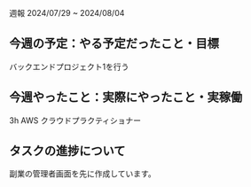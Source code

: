週報 2024/07/29 ~ 2024/08/04
## 今週の予定：やる予定だったこと・目標

バックエンドプロジェクト1を行う

## 今週やったこと：実際にやったこと・実稼働

3h AWS クラウドプラクティショナー

## タスクの進捗について

副業の管理者画面を先に作成しています。
